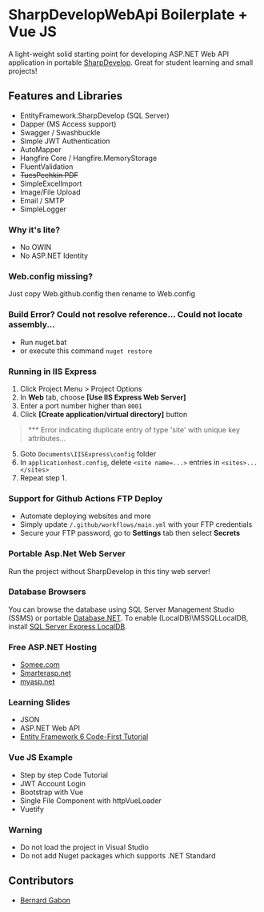 
# SharpDevelopWebApi Boilerplate + Vue JS
A light-weight solid starting point for developing ASP.NET Web API application in portable [SharpDevelop](https://portable.info.pl/sharpdevelop-portable/). Great for student learning and small projects!

## Features and Libraries
 - EntityFramework.SharpDevelop (SQL Server)
 - Dapper (MS Access support)
 - Swagger / Swashbuckle
 - Simple JWT Authentication
 - AutoMapper 
 - Hangfire Core / Hangfire.MemoryStorage 
 - FluentValidation 
 - ~~TuesPechkin PDF~~
 - SimpleExcelImport
 - Image/File Upload
 - Email / SMTP 
 - SimpleLogger 

### Why it's lite?
 - No OWIN
 - No ASP.NET Identity

### Web.config missing?

 Just copy Web.github.config then rename to Web.config 
 
### Build Error? Could not resolve reference... Could not locate assembly...

 - Run nuget.bat
 - or execute this command `nuget restore`

### Running in IIS Express
1. Click Project Menu > Project Options 
2. In **Web** tab, choose **[Use IIS Express Web Server]**
3. Enter a port number higher than `8001` 
4. Click **[Create application/virtual directory]** button 
> *** Error indicating duplicate entry of type 'site' with unique key attributes...
5. Goto `Documents\IISExpress\config` folder
6. In `applicationhost.config`, delete `<site name=...>` entries in `<sites>...</sites>` 
7. Repeat step 1.

### Support for Github Actions FTP Deploy
 - Automate deploying websites and more
 - Simply update `/.github/workflows/main.yml` with your FTP credentials 
 - Secure your FTP password, go to **Settings** tab then select **Secrets**

### Portable Asp.Net Web Server
Run the project without SharpDevelop in this tiny web server! 

### Database Browsers
You can browse the database using SQL Server Management Studio (SSMS) or portable [Database.NET](https://bit.ly/30tqqxU). To enable (LocalDB)\MSSQLLocalDB, install [SQL Server Express LocalDB](https://bit.ly/2Mlijj1).

### Free ASP.NET Hosting 

 - [Somee.com](https://somee.com/FreeAspNetHosting.aspx)
 - [Smarterasp.net](https://www.smarterasp.net/secured_signup?plantype=FREE)
 - [myasp.net](https://www.myasp.net/freeaspnethosting)
 
### Learning Slides

  - JSON 
  -  ASP.NET Web API 
 - [Entity Framework 6 Code-First Tutorial](https://bernardgabon.com/blog/entity-framework-tutorial/) 
 
### Vue JS Example

 - Step by step Code Tutorial
 - JWT Account Login 
 - Bootstrap with Vue 
 - Single File Component with httpVueLoader
 - Vuetify   

### Warning

 - Do not load the project in Visual Studio
 - Do not add Nuget packages which supports .NET Standard

## Contributors

 - [Bernard Gabon](https://bernardgabon.com)
